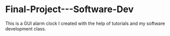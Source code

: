 # Final-Project---Software-Dev
This is a GUI alarm clock I created with the help of tutorials and my software development class. 
